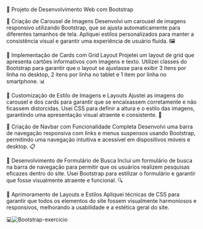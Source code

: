 🚀 Projeto de Desenvolvimento Web com Bootstrap

🔹 Criação de Carousel de Imagens
Desenvolvi um carousel de imagens responsivo utilizando Bootstrap, que se ajusta automaticamente para diferentes tamanhos de tela. Apliquei estilos personalizados para manter a consistência visual e garantir uma experiência de usuário fluida. 🖼️

🔹 Implementação de Cards com Grid Layout
Projetei um layout de grid que apresenta cartões informativos com imagens e texto. Utilizei classes do Bootstrap para garantir que o layout se ajustasse para exibir 3 itens por linha no desktop, 2 itens por linha no tablet e 1 item por linha no smartphone. 📊

🔹 Customização de Estilo de Imagens e Layouts
Ajustei as imagens do carousel e dos cards para garantir que se encaixassem corretamente e não ficassem distorcidas. Usei CSS para definir a altura e o estilo das imagens, garantindo uma apresentação visual atraente e consistente. 🎨

🔹 Criação de Navbar com Funcionalidade Completa
Desenvolvi uma barra de navegação responsiva com links e menus suspensos usando Bootstrap, permitindo uma navegação intuitiva e acessível em dispositivos móveis e desktop. 📋

🔹 Desenvolvimento de Formulário de Busca
Incluí um formulário de busca na barra de navegação para permitir que os usuários realizem pesquisas eficazes dentro do site. Usei Bootstrap para estilizar o formulário e garantir que fosse visualmente atraente e funcional. 🔍

🔹 Aprimoramento de Layouts e Estilos
Apliquei técnicas de CSS para garantir que todos os elementos do site fossem visualmente harmoniosos e responsivos, melhorando a usabilidade e a estética geral do site. 


💻![Bootstrap-exercicio](https://github.com/user-attachments/assets/e9345856-6768-4caa-b0be-6445584d27f4)
